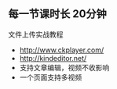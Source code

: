 ## 每一节课时长 20分钟

文件上传实战教程

* http://www.ckplayer.com/
* http://kindeditor.net/
* 支持文章编辑，视频不收影响
* 一个页面支持多视频